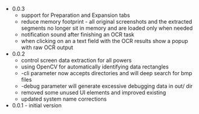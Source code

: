 * 0.0.3
    * support for Preparation and Expansion tabs
    * reduce memory footprint - all original screenshots and the extracted segments no longer sit in memory and are loaded only when needed
    * notification sound after finishing an OCR task
    * when clicking on an a text field with the OCR results show a popup with raw OCR output
* 0.0.2
    * control screen data extraction for all powers
    * using OpenCV for automatically identifying data rectangles
    * -cli parameter now accepts directories and will deep search for bmp files
    * -debug parameter will generate excessive debugging data in out/ dir
    * removed some unused UI elements and improved existing
    * updated system name corrections
* 0.0.1 - initial version